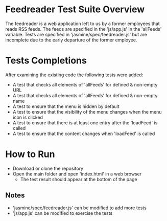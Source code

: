 # Feedreader Test Suite Overview

The feedreader is a web application left to us by a former employees that reads RSS feeds. The feeds are specified in the 'js/app.js' in the 'allFeeds' variable. Tests are specified in 'jasmine/spec/feedreader.js' but are incomplete due to the early departure of the former employee.

# Tests Completions

After examining the existing code the following tests were added:
* A test that checks all elements of 'allFeeds' for defined & non-empty URL
* A test that checks all elements of 'allFeeds' for defined & non-empty name
* A test to ensure that the menu is hidden by default
* A test to ensure that the visibility of the menu changes when the menu icon is clicked
* A test to ensure that there is at least one entry after the 'loadFeed' is called
* A test to ensure that the content changes when 'loadFeed' is called

# How to Run

* Download or clone the repository
* Open the main folder and open 'index.html' in a web browser
    * The test result should appear at the bottom of the page

## Notes

* 'jasmine/spec/feedreader.js' can be modified to add more tests
* 'js/app.js' can be modified to exercise the tests